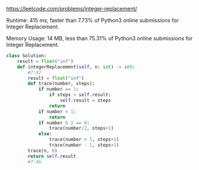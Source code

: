 https://leetcode.com/problems/integer-replacement/


Runtime: 415 ms, faster than 7.73% of Python3 online submissions for Integer Replacement.

Memory Usage: 14 MB, less than 75.31% of Python3 online submissions for Integer Replacement.


```python
class Solution:
    result = float("inf")
    def integerReplacement(self, n: int) -> int:
        #7:42
        result = float("inf")
        def trace(number, steps):
            if number == 1:
                if steps < self.result:
                    self.result = steps
                return
            if number < 1:
                return
            if number % 2 == 0:
                trace(number/2, steps+1)
            else:
                trace(number + 1, steps+1)
                trace(number - 1, steps+1)
        trace(n, 0)
        return self.result
        #7:46
```
